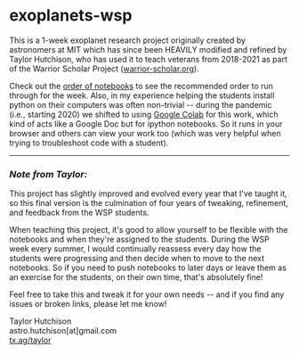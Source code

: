 # exoplanets-wsp

This is a 1-week exoplanet research project originally created by astronomers at MIT which has since been HEAVILY modified and refined by Taylor Hutchison, who has used it to teach veterans from 2018-2021 as part of the Warrior Scholar Project ([warrior-scholar.org](warrior-scholar.org)).

Check out the [order of notebooks](order-of-notebooks.md) to see the recommended order to run through for the week.  Also, in my experience helping the students install python on their computers was often non-trivial -- during the pandemic (i.e., starting 2020) we shifted to using [Google Colab](https://colab.research.google.com/) for this work, which kind of acts like a Google Doc but for ipython notebooks.  So it runs in your browser and others can view your work too (which was very helpful when trying to troubleshoot code with a student).


-------------


### *Note from Taylor:*

This project has slightly improved and evolved every year that I've taught it, so this final version is the culmination of four years of tweaking, refinement, and feedback from the WSP students.  

When teaching this project, it's good to allow yourself to be flexible with the notebooks and when they're assigned to the students.  During the WSP week every summer, I would continually reassess every day how the students were progressing and then decide when to move to the next notebooks.  So if you need to push notebooks to later days or leave them as an exercise for the students, on their own time, that's absolutely fine!

Feel free to take this and tweak it for your own needs -- and if you find any issues or broken links, please let me know!  

Taylor Hutchison  
astro.hutchison[at]gmail.com  
[tx.ag/taylor](https://tx.ag/taylor)  

